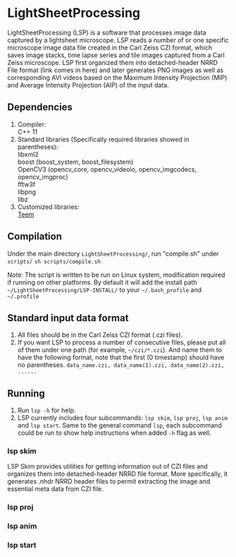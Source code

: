 # LightSheetProcessing
LightSheetProcessing (LSP) is a software that processes image data captured by a lightsheet microscope. LSP reads a number of or one specific microscope image data file created in the Carl Zeiss CZI format, which saves image stacks, time lapse series and tile images captured from a Carl Zeiss microscope. LSP first organized them into detached-header NRRD File format (link comes in here) and later generates PNG images as well as corresponding AVI videos based on the Maximum Intensity Projection (MIP) and Average Intensity Projection (AIP) of the input data.

## Dependencies
1. Compiler:
<br />C++ 11
2. Standard libraries (Specifically required libraries showed in parentheses):
<br />libxml2
<br />boost (boost_system, boost_filesystem)
<br />OpenCV3 (opencv_core, opencv_videoio, opencv_imgcodecs, opencv_imgproc) 
<br />fftw3f 
<br />libpng 
<br />libz
3. Customized libraries:
<br />[Teem](http://teem.sourceforge.net/)
    
## Compilation
Under the main directory `LightSheetProcessing/`, run "compile.sh" under `scripts/`
`sh scripts/compile.sh`		

Note: The script is written to be run on Linux system, modification required if running on other platforms. By default it will add the install path `~/LightSheetProcessing/LSP-INSTALL/` to your  `~/.bash_profile` and `~/.profile`

## Standard input data format
1. All files should be in the Carl Zeiss CZI format (.czi files).
2. If you want LSP to process a number of consecutive files, please put all of them under one path (for example, `~/czi/*.czi`). And name them to have the following format, note that the first (0 timestamp) should have no parentheses.
`data_name.czi, data_name(1).czi, data_name(2).czi, ......`

## Running
1. Run `lsp -h` for help.    
2. LSP currently includes four subcommands: `lsp skim`, `lsp proj`, `lsp anim` and `lsp start`. Same to the general command `lsp`, each subcommand could be run to show help instructions when added `-h` flag as well.     

### lsp skim
LSP Skim provides utilities for getting information out of CZI files and organizes them into detached-header NRRD file format. More specifically, it generates .nhdr NRRD header files to permit extracting the image and essential meta data from CZI file.

### lsp proj
### lsp anim
### lsp start
 